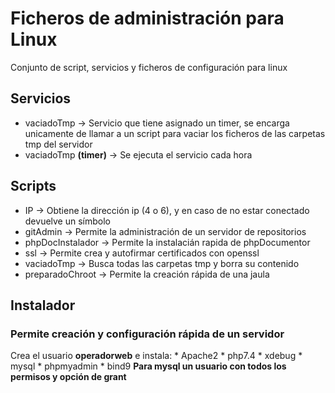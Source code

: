 # Ficheros de administración para Linux
Conjunto de script, servicios y ficheros de configuración para linux

## Servicios
* vaciadoTmp -> Servicio que tiene asignado un timer, se encarga unicamente de llamar a un script para vaciar los ficheros de las carpetas tmp del servidor
* vaciadoTmp **(timer)** -> Se ejecuta el servicio cada hora
## Scripts
* IP -> Obtiene la dirección ip (4 o 6), y en caso de no estar conectado devuelve un símbolo
* gitAdmin -> Permite la administración de un servidor de repositorios
* phpDocInstalador -> Permite la instalacián rapida de phpDocumentor
* ssl -> Permite crea y autofirmar certificados con openssl
* vaciadoTmp -> Busca todas las carpetas tmp y borra su contenido
* preparadoChroot -> Permite la creación rápida de una jaula 
## Instalador 
### Permite creación y configuración rápida de un servidor
Crea el usuario **operadorweb** e instala: 
	* Apache2 
	* php7.4
	* xdebug
	* mysql
	* phpmyadmin
	* bind9
**Para mysql un usuario con todos los permisos y opción de grant**
